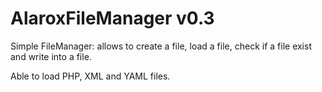 AlaroxFileManager v0.3
=================


Simple FileManager: allows to create a file, load a file, check if a file exist and write into a file.

Able to load PHP, XML and YAML files.